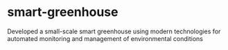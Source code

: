 # smart-greenhouse
Developed a small-scale smart greenhouse using modern technologies for automated monitoring and management of environmental conditions
